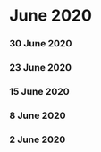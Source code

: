 ﻿# June 2020


### 30 June 2020




### 23 June 2020




### 15 June 2020




### 8 June 2020




### 2 June 2020



